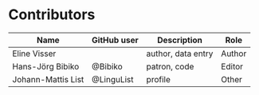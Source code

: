 # Contributors

Name               | GitHub user     | Description                          | Role
---                | ---             | ---                                  | ---
Eline Visser |  | author, data entry | Author
Hans-Jörg Bibiko | @Bibiko | patron, code | Editor
Johann-Mattis List | @LinguList | profile | Other
